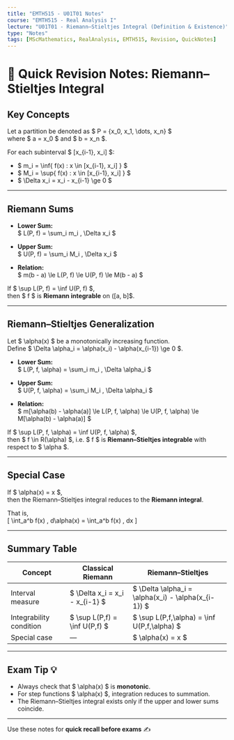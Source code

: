 ```yaml
---
title: "EMTH515 - U01T01 Notes"
course: "EMTH515 - Real Analysis I"
lecture: "U01T01 - Riemann–Stieltjes Integral (Definition & Existence)"
type: "Notes"
tags: [MScMathematics, RealAnalysis, EMTH515, Revision, QuickNotes]
---
```


# 🧮 Quick Revision Notes: Riemann–Stieltjes Integral

## Key Concepts

Let a partition be denoted as $ P = \{x_0, x_1, \dots, x_n\} $  
where $ a = x_0 $ and $ b = x_n $.

For each subinterval $ [x_{i-1}, x_i] $:

- $ m_i = \inf\{ f(x) : x \in [x_{i-1}, x_i] \} $
- $ M_i = \sup\{ f(x) : x \in [x_{i-1}, x_i] \} $
- $ \Delta x_i = x_i - x_{i-1} \ge 0 $

---

## Riemann Sums

- **Lower Sum:**  
  $ L(P, f) = \sum_i m_i \, \Delta x_i $

- **Upper Sum:**  
  $ U(P, f) = \sum_i M_i \, \Delta x_i $

- **Relation:**  
  $ m(b - a) \le L(P, f) \le U(P, f) \le M(b - a) $

If $ \sup L(P, f) = \inf U(P, f) $,  
then $ f $ is **Riemann integrable** on \([a, b]$.

---

## Riemann–Stieltjes Generalization

Let $ \alpha(x) $ be a monotonically increasing function.  
Define $ \Delta \alpha_i = \alpha(x_i) - \alpha(x_{i-1}) \ge 0 $.

- **Lower Sum:**  
  $ L(P, f, \alpha) = \sum_i m_i \, \Delta \alpha_i $

- **Upper Sum:**  
  $ U(P, f, \alpha) = \sum_i M_i \, \Delta \alpha_i $

- **Relation:**  
  $ m[\alpha(b) - \alpha(a)] \le L(P, f, \alpha) \le U(P, f, \alpha) \le M[\alpha(b) - \alpha(a)] $

If $ \sup L(P, f, \alpha) = \inf U(P, f, \alpha) $,  
then $ f \in R(\alpha) $, i.e. $ f $ is **Riemann–Stieltjes integrable** with respect to $ \alpha $.

---

## Special Case

If $ \alpha(x) = x $,  
then the Riemann–Stieltjes integral reduces to the **Riemann integral**.

That is,  
\[
\int_a^b f(x) \, d\alpha(x) = \int_a^b f(x) \, dx
\]

---

## Summary Table

| Concept | Classical Riemann | Riemann–Stieltjes |
|----------|------------------|-------------------|
| Interval measure | $ \Delta x_i = x_i - x_{i-1} $ | $ \Delta \alpha_i = \alpha(x_i) - \alpha(x_{i-1}) $ |
| Integrability condition | $ \sup L(P,f) = \inf U(P,f) $ | $ \sup L(P,f,\alpha) = \inf U(P,f,\alpha) $ |
| Special case | — | $ \alpha(x) = x $ |

---

## Exam Tip 💡

- Always check that $ \alpha(x) $ is **monotonic**.  
- For step functions $ \alpha(x) $, integration reduces to summation.  
- The Riemann–Stieltjes integral exists only if the upper and lower sums coincide.

---

Use these notes for **quick recall before exams** ✍️
